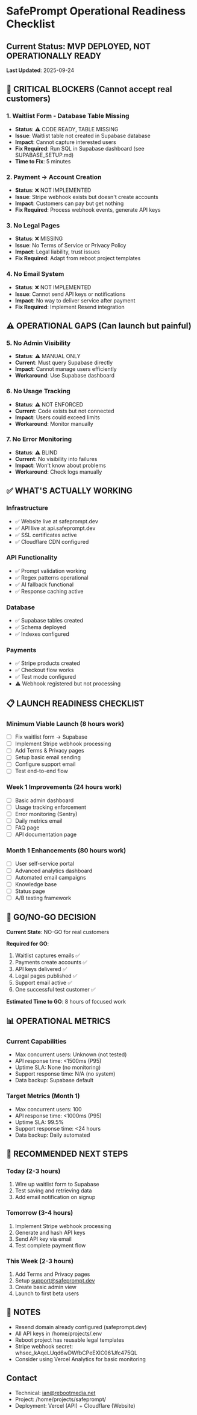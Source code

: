 # SafePrompt Operational Readiness Checklist

## Current Status: MVP DEPLOYED, NOT OPERATIONALLY READY
**Last Updated**: 2025-09-24

## 🚨 CRITICAL BLOCKERS (Cannot accept real customers)

### 1. Waitlist Form - Database Table Missing
- **Status**: ⚠️ CODE READY, TABLE MISSING
- **Issue**: Waitlist table not created in Supabase database
- **Impact**: Cannot capture interested users
- **Fix Required**: Run SQL in Supabase dashboard (see SUPABASE_SETUP.md)
- **Time to Fix**: 5 minutes

### 2. Payment → Account Creation
- **Status**: ❌ NOT IMPLEMENTED
- **Issue**: Stripe webhook exists but doesn't create accounts
- **Impact**: Customers can pay but get nothing
- **Fix Required**: Process webhook events, generate API keys

### 3. No Legal Pages
- **Status**: ❌ MISSING
- **Issue**: No Terms of Service or Privacy Policy
- **Impact**: Legal liability, trust issues
- **Fix Required**: Adapt from reboot project templates

### 4. No Email System
- **Status**: ❌ NOT IMPLEMENTED
- **Issue**: Cannot send API keys or notifications
- **Impact**: No way to deliver service after payment
- **Fix Required**: Implement Resend integration

## ⚠️ OPERATIONAL GAPS (Can launch but painful)

### 5. No Admin Visibility
- **Status**: ⚠️ MANUAL ONLY
- **Current**: Must query Supabase directly
- **Impact**: Cannot manage users efficiently
- **Workaround**: Use Supabase dashboard

### 6. No Usage Tracking
- **Status**: ⚠️ NOT ENFORCED
- **Current**: Code exists but not connected
- **Impact**: Users could exceed limits
- **Workaround**: Monitor manually

### 7. No Error Monitoring
- **Status**: ⚠️ BLIND
- **Current**: No visibility into failures
- **Impact**: Won't know about problems
- **Workaround**: Check logs manually

## ✅ WHAT'S ACTUALLY WORKING

### Infrastructure
- ✅ Website live at safeprompt.dev
- ✅ API live at api.safeprompt.dev
- ✅ SSL certificates active
- ✅ Cloudflare CDN configured

### API Functionality
- ✅ Prompt validation working
- ✅ Regex patterns operational
- ✅ AI fallback functional
- ✅ Response caching active

### Database
- ✅ Supabase tables created
- ✅ Schema deployed
- ✅ Indexes configured

### Payments
- ✅ Stripe products created
- ✅ Checkout flow works
- ✅ Test mode configured
- ⚠️ Webhook registered but not processing

## 📋 LAUNCH READINESS CHECKLIST

### Minimum Viable Launch (8 hours work)
- [ ] Fix waitlist form → Supabase
- [ ] Implement Stripe webhook processing
- [ ] Add Terms & Privacy pages
- [ ] Setup basic email sending
- [ ] Configure support email
- [ ] Test end-to-end flow

### Week 1 Improvements (24 hours work)
- [ ] Basic admin dashboard
- [ ] Usage tracking enforcement
- [ ] Error monitoring (Sentry)
- [ ] Daily metrics email
- [ ] FAQ page
- [ ] API documentation page

### Month 1 Enhancements (80 hours work)
- [ ] User self-service portal
- [ ] Advanced analytics dashboard
- [ ] Automated email campaigns
- [ ] Knowledge base
- [ ] Status page
- [ ] A/B testing framework

## 🎯 GO/NO-GO DECISION

**Current State**: NO-GO for real customers

**Required for GO**:
1. Waitlist captures emails ✅
2. Payments create accounts ✅
3. API keys delivered ✅
4. Legal pages published ✅
5. Support email active ✅
6. One successful test customer ✅

**Estimated Time to GO**: 8 hours of focused work

## 📊 OPERATIONAL METRICS

### Current Capabilities
- Max concurrent users: Unknown (not tested)
- API response time: <1500ms (P95)
- Uptime SLA: None (no monitoring)
- Support response time: N/A (no system)
- Data backup: Supabase default

### Target Metrics (Month 1)
- Max concurrent users: 100
- API response time: <1000ms (P95)
- Uptime SLA: 99.5%
- Support response time: <24 hours
- Data backup: Daily automated

## 🚀 RECOMMENDED NEXT STEPS

### Today (2-3 hours)
1. Wire up waitlist form to Supabase
2. Test saving and retrieving data
3. Add email notification on signup

### Tomorrow (3-4 hours)
1. Implement Stripe webhook processing
2. Generate and hash API keys
3. Send API key via email
4. Test complete payment flow

### This Week (2-3 hours)
1. Add Terms and Privacy pages
2. Setup support@safeprompt.dev
3. Create basic admin view
4. Launch to first beta users

## 📝 NOTES

- Resend domain already configured (safeprompt.dev)
- All API keys in /home/projects/.env
- Reboot project has reusable legal templates
- Stripe webhook secret: whsec_kAqeLUqd6wDWfbCPeEXlC061Jfc475QL
- Consider using Vercel Analytics for basic monitoring

## Contact
- Technical: ian@rebootmedia.net
- Project: /home/projects/safeprompt/
- Deployment: Vercel (API) + Cloudflare (Website)